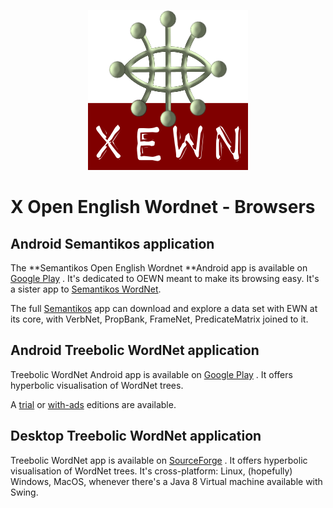 <p align="center">
<img width="256" height="256" src="images/xewn2.png">
</p>

# X Open English Wordnet - Browsers

## Android Semantikos application

The **Semantikos Open English Wordnet **Android app is available on [Google Play](https://play.google.com/store/apps/details?id=org.sqlunet.browser.ewn&hl=en_US) . It's dedicated to OEWN meant to make its browsing easy.
It's a sister app to [Semantikos WordNet](https://play.google.com/store/apps/details?id=org.sqlunet.browser.wn&hl=en_US).

The full [Semantikos](https://play.google.com/store/apps/details?id=org.sqlunet.browser&hl=en_US) app can download and explore a data set with EWN at its core, with VerbNet, PropBank, FrameNet, PredicateMatrix joined to it.


## Android Treebolic WordNet application

Treebolic WordNet Android app is available on [Google Play](https://play.google.com/store/apps/details?id=org.treebolic.wordnet.browser&hl=en) . It offers hyperbolic visualisation of WordNet trees.

A [trial](https://play.google.com/store/apps/details?id=org.treebolic.wordnet.browser.iab&hl=en) or [with-ads](https://play.google.com/store/apps/details?id=org.treebolic.wordnet.browser.google&hl=en) editions are available.


## Desktop Treebolic WordNet application

Treebolic WordNet app is available on [SourceForge](https://sourceforge.net/treebolicwordnet) . It offers hyperbolic visualisation of WordNet trees. It's cross-platform: Linux, (hopefully) Windows, MacOS, whenever there's a Java 8 Virtual machine available with Swing.
